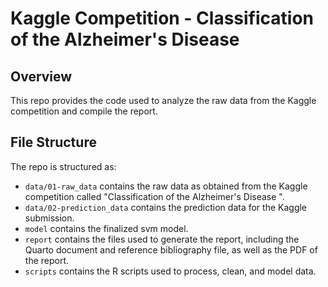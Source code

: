 # Kaggle Competition - Classification of the Alzheimer's Disease

## Overview

This repo provides the code used to analyze the raw data from the Kaggle competition and compile the report. 

## File Structure

The repo is structured as:

-   `data/01-raw_data` contains the raw data as obtained from the Kaggle competition called "Classification of the Alzheimer's Disease
".
-   `data/02-prediction_data` contains the prediction data for the Kaggle submission.
-   `model` contains the finalized svm model. 
-   `report` contains the files used to generate the report, including the Quarto document and reference bibliography file, as well as the PDF of the report. 
-   `scripts` contains the R scripts used to process, clean, and model data.

